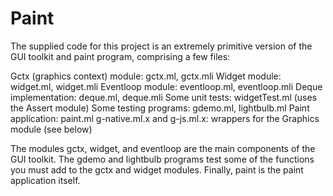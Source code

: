 # Paint

The supplied code for this project is an extremely primitive version of the GUI toolkit and paint program, comprising a few files:

Gctx (graphics context) module: gctx.ml, gctx.mli
Widget module: widget.ml, widget.mli
Eventloop module: eventloop.ml, eventloop.mli
Deque implementation: deque.ml, deque.mli
Some unit tests: widgetTest.ml (uses the Assert module)
Some testing programs: gdemo.ml, lightbulb.ml
Paint application: paint.ml
g-native.ml.x and g-js.ml.x: wrappers for the Graphics module (see below)

The modules gctx, widget, and eventloop are the main components of the GUI toolkit. The gdemo and lightbulb programs test some of the functions you must add to the gctx and widget modules. Finally, paint is the paint application itself.
